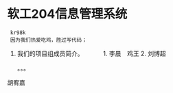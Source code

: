 # 软工204信息管理系统　

```
 kr98k 
 因为我们热爱吃鸡，胜过写代码；

```

1. 我们的项目组成员简介。
　　　1. 李晨　鸡王
     2. 刘博超　






    。。。
    
胡宥嘉
